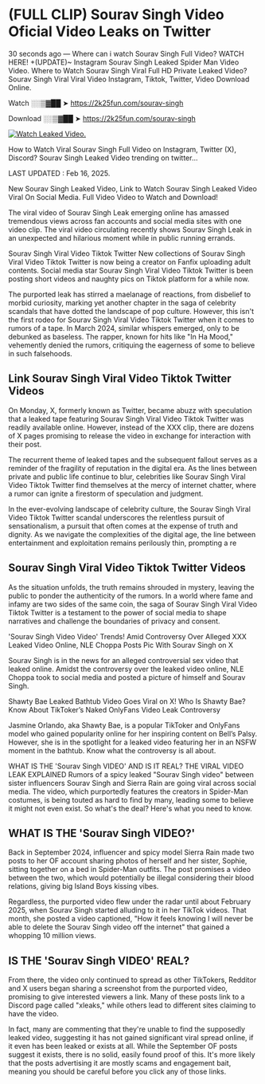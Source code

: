 # (FULL CLIP) Sourav Singh Video Oficial Video Leaks on Twitter

30 seconds ago — Where can i watch Sourav Singh Full Video? WATCH HERE! +(UPDATE)~ Instagram Sourav Singh Leaked Spider Man Video Video. Where to Watch Sourav Singh Viral Full HD Private Leaked Video? Sourav Singh Viral Viral Video Instagram, Tiktok, Twitter, Video Download Online.

Watch ░░▒▓██ ➤ https://2k25fun.com/sourav-singh

Download ░░▒▓██ ➤ https://2k25fun.com/sourav-singh

[![Watch Leaked Video.](https://miro.medium.com/v2/resize:fit:828/format:webp/1*cilzJN44JGOrTw9NJCrNHA.gif "Watch Leaked Video")](https://2k25fun.com/sourav-singh)

How to Watch Viral Sourav Singh Full Video on Instagram, Twitter (X), Discord? Sourav Singh Leaked Video trending on twitter...

LAST UPDATED : Feb 16, 2025.

New Sourav Singh Leaked Video, Link to Watch Sourav Singh Leaked Video Viral On Social Media. Full Video Video to Watch and Download!

The viral video of Sourav Singh Leak emerging online has amassed tremendous views across fan accounts and social media sites with one video clip. The viral video circulating recently shows Sourav Singh Leak in an unexpected and hilarious moment while in public running errands.

Sourav Singh Viral Video Tiktok Twitter New collections of Sourav Singh Viral Video Tiktok Twitter is now being a creator on Fanfix uploading adult contents. Social media star Sourav Singh Viral Video Tiktok Twitter is been posting short videos and naughty pics on Tiktok platform for a while now.

The purported leak has stirred a maelanage of reactions, from disbelief to morbid curiosity, marking yet another chapter in the saga of celebrity scandals that have dotted the landscape of pop culture. However, this isn't the first rodeo for Sourav Singh Viral Video Tiktok Twitter when it comes to rumors of a tape. In March 2024, similar whispers emerged, only to be debunked as baseless. The rapper, known for hits like "In Ha Mood," vehemently denied the rumors, critiquing the eagerness of some to believe in such falsehoods.

## Link Sourav Singh Viral Video Tiktok Twitter Videos

On Monday, X, formerly known as Twitter, became abuzz with speculation that a leaked tape featuring Sourav Singh Viral Video Tiktok Twitter was readily available online. However, instead of the XXX clip, there are dozens of X pages promising to release the video in exchange for interaction with their post.

The recurrent theme of leaked tapes and the subsequent fallout serves as a reminder of the fragility of reputation in the digital era. As the lines between private and public life continue to blur, celebrities like Sourav Singh Viral Video Tiktok Twitter find themselves at the mercy of internet chatter, where a rumor can ignite a firestorm of speculation and judgment.

In the ever-evolving landscape of celebrity culture, the Sourav Singh Viral Video Tiktok Twitter scandal underscores the relentless pursuit of sensationalism, a pursuit that often comes at the expense of truth and dignity. As we navigate the complexities of the digital age, the line between entertainment and exploitation remains perilously thin, prompting a re

##  Sourav Singh Viral Video Tiktok Twitter Videos

As the situation unfolds, the truth remains shrouded in mystery, leaving the public to ponder the authenticity of the rumors. In a world where fame and infamy are two sides of the same coin, the saga of Sourav Singh Viral Video Tiktok Twitter is a testament to the power of social media to shape narratives and challenge the boundaries of privacy and consent.

'Sourav Singh Video Video' Trends! Amid Controversy Over Alleged XXX Leaked Video Online, NLE Choppa Posts Pic With Sourav Singh on X

Sourav Singh is in the news for an alleged controversial sex video that leaked online. Amidst the controversy over the leaked video online, NLE Choppa took to social media and posted a picture of himself and Sourav Singh.

Shawty Bae Leaked Bathtub Video Goes Viral on X! Who Is Shawty Bae? Know About TikToker’s Naked OnlyFans Video Leak Controversy

Jasmine Orlando, aka Shawty Bae, is a popular TikToker and OnlyFans model who gained popularity online for her inspiring content on Bell’s Palsy. However, she is in the spotlight for a leaked video featuring her in an NSFW moment in the bathtub. Know what the controversy is all about.

WHAT IS THE 'Sourav Singh VIDEO' AND IS IT REAL? THE VIRAL VIDEO LEAK EXPLAINED Rumors of a spicy leaked "Sourav Singh video" between sister influencers Sourav Singh and Sierra Rain are going viral across social media. The video, which purportedly features the creators in Spider-Man costumes, is being touted as hard to find by many, leading some to believe it might not even exist. So what's the deal? Here's what you need to know.

## WHAT IS THE 'Sourav Singh VIDEO?'

Back in September 2024, influencer and spicy model Sierra Rain made two posts to her OF account sharing photos of herself and her sister, Sophie, sitting together on a bed in Spider-Man outfits. The post promises a video between the two, which would potentially be illegal considering their blood relations, giving big Island Boys kissing vibes.

Regardless, the purported video flew under the radar until about February 2025, when Sourav Singh started alluding to it in her TikTok videos. That month, she posted a video captioned, "How it feels knowing I will never be able to delete the Sourav Singh video off the internet" that gained a whopping 10 million views.

## IS THE 'Sourav Singh VIDEO' REAL?

From there, the video only continued to spread as other TikTokers, Redditor and X users began sharing a screenshot from the purported video, promising to give interested viewers a link. Many of these posts link to a Discord page called "xleaks," while others lead to different sites claiming to have the video.

In fact, many are commenting that they're unable to find the supposedly leaked video, suggesting it has not gained significant viral spread online, if it even has been leaked or exists at all. While the September OF posts suggest it exists, there is no solid, easily found proof of this. It's more likely that the posts advertising it are mostly scams and engagement bait, meaning you should be careful before you click any of those links.